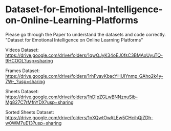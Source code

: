 # Dataset-for-Emotional-Intelligence-on-Online-Learning-Platforms

Please go through the Paper to understand the datasets and code correctly.
"Dataset for Emotional Intelligence on Online Learning Platforms"

Videos Dataset: https://drive.google.com/drive/folders/1qwQJyK34oEJ0fsC3BMAxUyuTQ-9HCOOL?usp=sharing

Frames Dataset: https://drive.google.com/drive/folders/1rhFvavKbacYHUlYnmp_GAho2k4y-7W-_?usp=sharing

Sheets Dataset: https://drive.google.com/drive/folders/1hDIpZGLwBNNznuSib-Mg827C7rMfnYDX?usp=sharing

Sorted Sheets Dataset: https://drive.google.com/drive/folders/1pXQwtOwALEw5CHcihQjZDh-w0WM7uE13?usp=sharing

